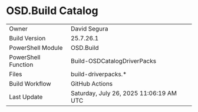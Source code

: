 ﻿# OSD.Build Catalog

| | |
|-|-|
| Owner | David Segura |
| Build Version | 25.7.26.1 |
| PowerShell Module | OSD.Build |
| PowerShell Function | Build-OSDCatalogDriverPacks |
| Files | build-driverpacks.* |
| Build Workflow | GitHub Actions |
| Last Update | Saturday, July 26, 2025 11:06:19 AM UTC |
